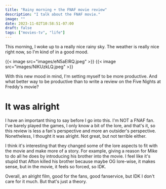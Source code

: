 ```yaml
---
title: "Rainy morning + the FNAF movie review"
description: "I talk about the FNAF movie."
image: ""
date: 2023-11-02T10:58:51-07:00
draft: false
tags: ["movies-tv", "life"]
---
```


This morning, I woke up to a really nice rainy sky. The weather is really nice right now, so I'm kind of in a good mood.

{{< image src="images/eN5aEIRQ.jpeg" >}}
{{< image src="images/NlKUzkLQ.jpeg" >}}

With this new mood in mind, I'm setting myself to be more productive. And what better way to be productive than to write a review on the Five Nights at Freddy's movie?

# It was alright

I have an important thing to say before I go into this. I'm NOT a FNAF fan. I've barely played the games, I only know a bit of the lore, and that's it, so this review is less a fan's perspective and more an outsider's perspective. Nonetheless, I thought it was alright. Not great, but not terrible either.

I think it's interesting that they changed some of the lore aspects to fit with the movie and make more of a story. For example, giving a reason for Mike to do all he does by introducing his brother into the movie. I feel like it's stupid that Afton killed his brother because maybe OG lore-wise, it makes sense, but in the movie, it feels so forced, so IDK. 

Overall, an alright film, good for the fans, good fanservice, but IDK I don't care for it much. But that's just a theory.